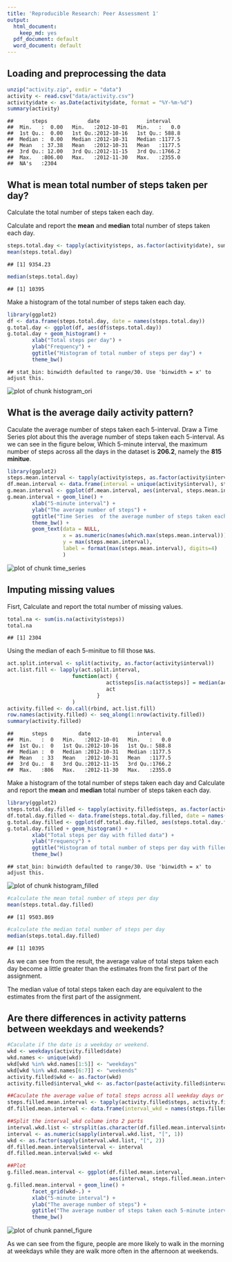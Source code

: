 ```yaml
---
title: 'Reproducible Research: Peer Assessment 1'
output:
  html_document:
    keep_md: yes
  pdf_document: default
  word_document: default
---
```



## Loading and preprocessing the data

```r
unzip("activity.zip", exdir = "data")
activity <- read.csv("data/activity.csv")
activity$date <- as.Date(activity$date, format = "%Y-%m-%d")
summary(activity)
```

```
##      steps             date               interval     
##  Min.   :  0.00   Min.   :2012-10-01   Min.   :   0.0  
##  1st Qu.:  0.00   1st Qu.:2012-10-16   1st Qu.: 588.8  
##  Median :  0.00   Median :2012-10-31   Median :1177.5  
##  Mean   : 37.38   Mean   :2012-10-31   Mean   :1177.5  
##  3rd Qu.: 12.00   3rd Qu.:2012-11-15   3rd Qu.:1766.2  
##  Max.   :806.00   Max.   :2012-11-30   Max.   :2355.0  
##  NA's   :2304
```
## What is mean total number of steps taken per day?

Calculate the total number of steps taken each day.

Calculate and report the **mean** and **median** total number of steps taken each day. 


```r
steps.total.day <- tapply(activity$steps, as.factor(activity$date), sum, na.rm = T)
mean(steps.total.day)
```

```
## [1] 9354.23
```

```r
median(steps.total.day)
```

```
## [1] 10395
```

Make a histogram of the total number of steps taken each day.

```r
library(ggplot2)
df <- data.frame(steps.total.day, date = names(steps.total.day))
g.total.day <- ggplot(df, aes(df$steps.total.day))
g.total.day + geom_histogram() +
        xlab("Total steps per day") +
        ylab("Frequency") +
        ggtitle("Histogram of total number of steps per day") + 
        theme_bw()
```

```
## stat_bin: binwidth defaulted to range/30. Use 'binwidth = x' to adjust this.
```

![plot of chunk histogram_ori](figure/histogram_ori-1.png) 

## What is the average daily activity pattern?
Caculate the average number of steps taken each 5-interval.
Draw a Time Series plot about this the average number of steps taken each 5-interval.
As we can see in the figure below, Which 5-minute interval, the maximum number of steps across all the days in the dataset is **206.2**, namely the **815 minitue**.

```r
library(ggplot2)
steps.mean.interval <- tapply(activity$steps, as.factor(activity$interval), mean, na.rm = TRUE)
df.mean.interval <- data.frame(interval = unique(activity$interval), steps.mean.interval)
g.mean.interval <- ggplot(df.mean.interval, aes(interval, steps.mean.interval, group = 1))
g.mean.interval + geom_line() +
        xlab("5-minute interval") +
        ylab("The average number of steps") +
        ggtitle("Time Series  of the average number of steps taken each 5-minute interval") + 
        theme_bw() + 
        geom_text(data = NULL,
                  x = as.numeric(names(which.max(steps.mean.interval))),
                  y = max(steps.mean.interval),
                  label = format(max(steps.mean.interval), digits=4)
                  )
```

![plot of chunk time_series](figure/time_series-1.png) 

## Imputing missing values

Fisrt, Calculate and report the total number of missing values.

```r
total.na <- sum(is.na(activity$steps))
total.na
```

```
## [1] 2304
```

Using the median of each 5-minitue to fill those `NA`s.


```r
act.split.interval <- split(activity, as.factor(activity$interval))
act.list.fill <- lapply(act.split.interval, 
                     function(act) {
                                act$steps[is.na(act$steps)] = median(act$steps, na.rm = TRUE)
                                act
                             }
                     )
activity.filled <- do.call(rbind, act.list.fill)
row.names(activity.filled) <- seq_along(1:nrow(activity.filled))
summary(activity.filled)
```

```
##      steps          date               interval     
##  Min.   :  0   Min.   :2012-10-01   Min.   :   0.0  
##  1st Qu.:  0   1st Qu.:2012-10-16   1st Qu.: 588.8  
##  Median :  0   Median :2012-10-31   Median :1177.5  
##  Mean   : 33   Mean   :2012-10-31   Mean   :1177.5  
##  3rd Qu.:  8   3rd Qu.:2012-11-15   3rd Qu.:1766.2  
##  Max.   :806   Max.   :2012-11-30   Max.   :2355.0
```

Make a histogram of the total number of steps taken each day and Calculate and report the **mean** and **median** total number of steps taken each day. 

```r
library(ggplot2)
steps.total.day.filled <- tapply(activity.filled$steps, as.factor(activity.filled$date), sum)
df.total.day.filled <- data.frame(steps.total.day.filled, date = names(steps.total.day.filled))
g.total.day.filled <- ggplot(df.total.day.filled, aes(steps.total.day.filled))
g.total.day.filled + geom_histogram() +
        xlab("Total steps per day with filled data") +
        ylab("Frequency") +
        ggtitle("Histogram of total number of steps per day with filled data") + 
        theme_bw()
```

```
## stat_bin: binwidth defaulted to range/30. Use 'binwidth = x' to adjust this.
```

![plot of chunk histogram_filled](figure/histogram_filled-1.png) 

```r
#calculate the mean total number of steps per day
mean(steps.total.day.filled)
```

```
## [1] 9503.869
```

```r
#calculate the median total number of steps per day
median(steps.total.day.filled)
```

```
## [1] 10395
```

As we can see from the result, the average value of total steps taken each day become a little greater than the estimates from the first part of the assignment.

The median value of total steps taken each day are equivalent to the estimates from the first part of the assignment.


## Are there differences in activity patterns between weekdays and weekends?

```r
#Caculate if the date is a weekday or weekend.
wkd <- weekdays(activity.filled$date)
wkd.names <- unique(wkd)
wkd[wkd %in% wkd.names[1:5]] <- "weekdays"
wkd[wkd %in% wkd.names[6:7]] <- "weekends"
activity.filled$wkd <- as.factor(wkd)
activity.filled$interval_wkd <- as.factor(paste(activity.filled$interval, activity.filled$wkd))

##Caculate the average value of total steps across all weekday days or weekend days 
steps.filled.mean.interval <- tapply(activity.filled$steps, activity.filled$interval_wkd, mean)
df.filled.mean.interval <- data.frame(interval_wkd = names(steps.filled.mean.interval), steps.filled.mean.interval)

##Split the interval_wkd colume into 2 parts
interval.wkd.list <- strsplit(as.character(df.filled.mean.interval$interval_wkd), split = " ")
interval <- as.numeric(sapply(interval.wkd.list, "[", 1))
wkd <- as.factor(sapply(interval.wkd.list, "[", 2))
df.filled.mean.interval$interval <- interval
df.filled.mean.interval$wkd <- wkd

##Plot
g.filled.mean.interval <- ggplot(df.filled.mean.interval, 
                                 aes(interval, steps.filled.mean.interval, group = wkd, colour = wkd))
g.filled.mean.interval + geom_line() +
        facet_grid(wkd~.) + 
        xlab("5-minute interval") +
        ylab("The average number of steps") +
        ggtitle("The average number of steps taken each 5-minute interval") + 
        theme_bw() 
```

![plot of chunk pannel_figure](figure/pannel_figure-1.png) 

As we can see from the figure, people are more likely to walk in the morning at weekdays while they are walk more often in the afternoon at weekends.
